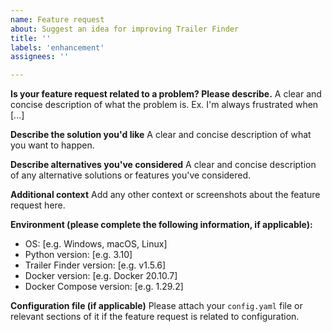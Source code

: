 ```yaml
---
name: Feature request
about: Suggest an idea for improving Trailer Finder
title: ''
labels: 'enhancement'
assignees: ''

---
```


**Is your feature request related to a problem? Please describe.**
A clear and concise description of what the problem is. Ex. I'm always frustrated when [...]

**Describe the solution you'd like**
A clear and concise description of what you want to happen.

**Describe alternatives you've considered**
A clear and concise description of any alternative solutions or features you've considered.

**Additional context**
Add any other context or screenshots about the feature request here.

**Environment (please complete the following information, if applicable):**
 - OS: [e.g. Windows, macOS, Linux]
 - Python version: [e.g. 3.10]
 - Trailer Finder version: [e.g. v1.5.6]
 - Docker version: [e.g. Docker 20.10.7]
 - Docker Compose version: [e.g. 1.29.2]

**Configuration file (if applicable)**
Please attach your `config.yaml` file or relevant sections of it if the feature request is related to configuration.
